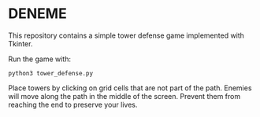 # DENEME

This repository contains a simple tower defense game implemented with Tkinter.

Run the game with:

```
python3 tower_defense.py
```

Place towers by clicking on grid cells that are not part of the path. Enemies will move along the path in the middle of the screen. Prevent them from reaching the end to preserve your lives.
